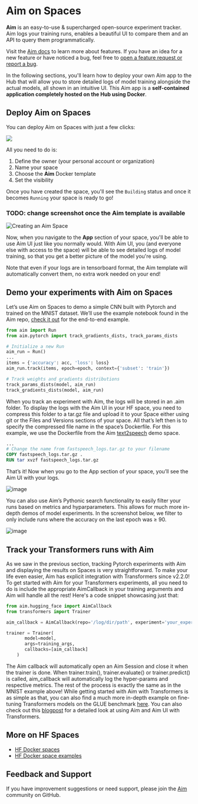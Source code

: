 # Aim on Spaces

**Aim** is an easy-to-use & supercharged open-source experiment tracker. Aim logs your training runs, enables a beautiful UI to compare them and an API to query them programmatically.

Visit the [Aim docs](https://aimstack.readthedocs.io/en/latest/) to learn more about features. If you have an idea for a new feature or have noticed a bug, feel free to [open a feature request or report a bug](https://aimstack.readthedocs.io/en/latest/). 

In the following sections, you'll learn how to deploy your own Aim app to the Hub that will allow you to store detailed logs of model training alongside the actual models, all shown in an intuitive UI. This Aim app is a **self-contained application completely hosted on the Hub using Docker**.

## Deploy Aim on Spaces

You can deploy Aim on Spaces with just a few clicks:

<a  href="https://huggingface.co/new-space?template=argilla/argilla-template-space">
    <img src="https://huggingface.co/datasets/huggingface/badges/raw/main/deploy-to-spaces-lg.svg" />
</a>

All you need to do is:
1. Define the owner (your personal account or organization)
2. Name your space
3. Choose the **Aim** Docker template
4. Set the visibility

Once you have created the space, you'll see the `Building` status and once it becomes `Running` your space is ready to go!

### TODO: change screenshot once the Aim template is available
![Creating an Aim Space ](https://huggingface.co/datasets/huggingface/documentation-images/resolve/main/hub/spaces-livebook-new-space.png)

Now, when you navigate to the **App** section of your space, you'll be able to use Aim UI just like you normally would. With Aim UI, you (and everyone else with access to the space) will be able to see detailed logs of model training, so that you get a better picture of the model you're using. 

Note that even if your logs are in tensorboard format, the Aim template will automatically convert them, no extra work needed on your end!

## Demo your experiments with Aim on Spaces
Let’s use Aim on Spaces to demo a simple CNN built with Pytorch and trained on the MNIST dataset. We’ll use the example notebook found in the Aim repo, [check it out](https://github.com/aimhubio/aim/blob/main/examples/pytorch_track.py) for the end-to-end example.

```python
from aim import Run
from aim.pytorch import track_gradients_dists, track_params_dists

# Initialize a new Run
aim_run = Run()
...
items = {'accuracy': acc, 'loss': loss}
aim_run.track(items, epoch=epoch, context={'subset': 'train'})

# Track weights and gradients distributions
track_params_dists(model, aim_run)
track_gradients_dists(model, aim_run)
```

When you track an experiment with Aim, the logs will be stored in an .aim folder. To display the logs with the Aim UI in your HF space, you need to compress this folder to a tar.gz file and upload it to your Space either using git or the Files and Versions sections of your space. All that’s left then is to specify the compressed file name in the space’s Dockerfile. For this example, we use the Dockerfile from the Aim [text2speech](https://huggingface.co/spaces/aimstack/text2speech/tree/main) demo space. 

```Dockerfile
...
# Change the name from fastspeech_logs.tar.gz to your filename
COPY fastspeech_logs.tar.gz .
RUN tar xvzf fastspeech_logs.tar.gz
```
That’s it! Now when you go to the App section of your space, you’ll see the Aim UI with your logs.

![image](https://user-images.githubusercontent.com/67782184/224995208-692afbea-dfe0-4d2a-89ac-4ba552e49a98.png)

You can also use Aim’s Pythonic search functionality to easily filter your runs based on metrics and hyparparameters. This allows for much more in-depth demos of model experiments. In the screenshot below, we filter to only include runs where the accuracy on the last epoch was ≥ 90.

![image](https://user-images.githubusercontent.com/67782184/224995427-db0d8a2b-1d48-46d1-b519-78a2d4d5d0aa.png)

## Track your Transformers runs with Aim

As we saw in the previous section, tracking Pytorch experiments with Aim and displaying the results on Spaces is very straightforward. To make your life even easier, Aim has explicit integration with Transformers since v2.2.0! 
To get started with Aim for your Transformers experiments, all you need to do is include the appropriate AimCallback in your training arguments and Aim will handle all the rest! Here's a code snippet showcasing just that:

```python
from aim.hugging_face import AimCallback
from transformers import Trainer

aim_callback = AimCallback(repo='/log/dir/path', experiment='your_experiment_name')

trainer = Trainer(
       model=model,
       args=training_args,
       callbacks=[aim_callback]
    )
```

The Aim callback will automatically open an Aim Session and close it when the trainer is done. When trainer.train(), trainer.evaluate() or trainer.predict() is called, aim_callback will automatically log the hyper-params and respective metrics. The rest of the process is exactly the same as in the MNIST example above!
While getting started with Aim with Transformers is as simple as that, you can also find a much more in-depth example on fine-tuning Transformers models on the GLUE benchmark [here](https://github.com/aimhubio/aim/blob/main/examples/hugging_face_track.py). You can also check out this [blogpost](https://medium.com/aimstack/aim-v2-2-0-hugging-face-integration-57efa2eec104) for a detailed look at using Aim and Aim UI with Transformers.
## More on HF Spaces

- [HF Docker spaces](https://github.com/huggingface/hub-docs/blob/main/docs/hub/spaces-sdks-docker.md)
- [HF Docker space examples](https://github.com/huggingface/hub-docs/blob/main/docs/hub/spaces-sdks-docker.md)

## Feedback and Support

If you have improvement suggestions or need support, please join the [Aim](https://github.com/aimhubio) community on GitHub.

